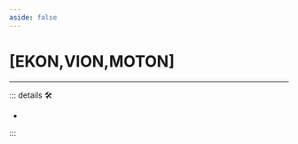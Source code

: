 ```yaml
---
aside: false
---
```

# <py>[<ekos>EKON</ekos>,<via>VION</via>,<motor>MOTON</motor>]</py>

---

<!-- =================================================== -->
<!-- =================================================== -->
<!-- =================================================== -->
<!-- =================================================== -->
<!-- =================================================== -->
::: details 🛠

-

:::
